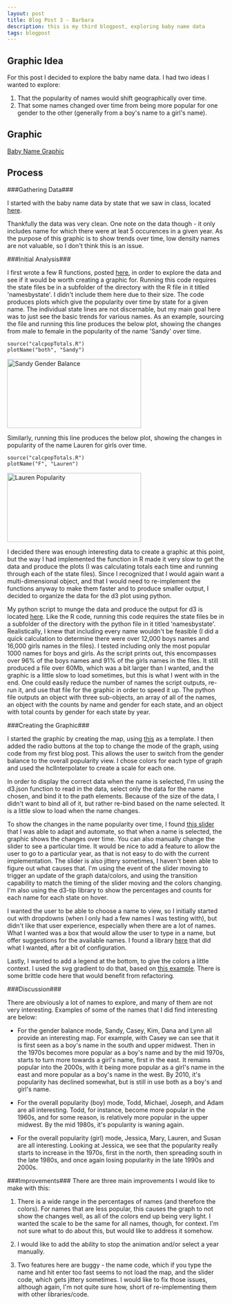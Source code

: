 ```yaml
---
layout: post
title: Blog Post 3 - Barbara
description: this is my third blogpost, exploring baby name data
tags: blogpost
---
```

## Graphic Idea ##

For this post I decided to explore the baby name data. I had two ideas I wanted to explore:

1. That the popularity of names would shift geographically over time.
2. That some names changed over time from being more popular for one gender to the other (generally from a boy's name to a girl's name).

## Graphic ##

[Baby Name Graphic](http://bwelsh.github.io/edav/assets/d3babynames.html)

## Process ##

###Gathering Data###

I started with the baby name data by state that we saw in class, located [here](http://www.ssa.gov/OACT/babynames/limits.html). 

Thankfully the data was very clean. One note on the data though - it only includes name for which there were at leat 5 occurences in a given year. As the purpose of this graphic is to show trends over time, low density names are not valuable, so I don't think this is an issue.

###Initial Analysis###

I first wrote a few R functions, posted [here](http://github.com/bwelsh/edav/blob/gh-pages/assets/calcpopTotals.R), in order to explore the data and see if it would be worth creating a graphic for. Running this code requires the state files be in a subfolder of the directory with the R file in it titled 'namesbystate'. I didn't include them here due to their size. The code produces plots which give the popularity over time by state for a given name. The individual state lines are not discernable, but my main goal here was to just see the basic trends for various names. As an example, sourcing the file and running this line produces the below plot, showing the changes from male to female in the popularity of the name 'Sandy' over time. 

    source("calcpopTotals.R")
    plotName("both", "Sandy")

<a href="http://bwelsh.github.io/edav/assets/gender_balance_sandy.png"><img src="http://bwelsh.github.io/edav/assets/gender_balance_sandy.png" alt="Sandy Gender Balance" width="310" height="160"></a>

Similarly, running this line produces the below plot, showing the changes in popularity of the name Lauren for girls over time.

    source("calcpopTotals.R")
    plotName("F", "Lauren")

<a href="http://bwelsh.github.io/edav/assets/popularity_lauren.png"><img src="http://bwelsh.github.io/edav/assets/popularity_lauren.png" alt="Lauren Popularity" width="310" height="160"></a>

I decided there was enough interesting data to create a graphic at this point, but the way I had implemented the function in R made it very slow to get the data and produce the plots (I was calculating totals each time and running through each of the state files). Since I recognized that I would again want a multi-dimensional object, and that I would need to re-implement the functions anyway to make them faster and to produce smaller output, I decided to organize the data for the d3 plot using python.

My python script to munge the data and produce the output for d3 is located [here](http://github.com/bwelsh/edav/blob/gh-pages/assets/baby_name_munge_2.py). Like the R code, running this code requires the state files be in a subfolder of the directory with the python file in it titled 'namesbystate'. Realistically, I knew that including every name wouldn't be feasible (I did a quick calculation to determine there were over 12,000 boys names and 16,000 girls names in the files). I tested including only the most popular 1000 names for boys and girls. As the script prints out, this encompasses over 96% of the boys names and 91% of the girls names in the files. It still produced a file over 60Mb, which was a bit larger than I wanted, and the graphic is a little slow to load sometimes, but this is what I went with in the end. One could easily reduce the number of names the script outputs, re-run it, and use that file for the graphic in order to speed it up. The python file outputs an object with three sub-objects, an array of all of the names, an object with the counts by name and gender for each state, and an object with total counts by gender for each state by year.

###Creating the Graphic###

I started the graphic by creating the map, using [this](http://codepen.io/browniefed/pen/goDsG) as a template. I then added the radio buttons at the top to change the mode of the graph, using code from my first blog post. This allows the user to switch from the gender balance to the overall popularity view. I chose colors for each type of graph and used the hclInterpolater to create a scale for each one.

In order to display the correct data when the name is selected, I'm using the d3.json function to read in the data, select only the data for the name chosen, and bind it to the path elements. Because of the size of the data, I didn't want to bind all of it, but rather re-bind based on the name selected. It is a little slow to load when the name changes.

To show the changes in the name popularity over time, I found [this slider](http://bl.ocks.org/mbostock/6452972) that I was able to adapt and automate, so that when a name is selected, the graphic shows the changes over time. You can also manually change the slider to see a particular time. It would be nice to add a feature to allow the user to go to a particular year, as that is not easy to do with the current implementation. The slider is also jittery sometimes, I haven't been able to figure out what causes that. I'm using the event of the slider moving to trigger an update of the graph data/colors, and using the transition capability to match the timing of the slider moving and the colors changing. I'm also using the d3-tip library to show the percentages and counts for each name for each state on hover.

I wanted the user to be able to choose a name to view, so I initially started out with dropdowns (when I only had a few names I was testing with), but didn't like that user experience, especially when there are a lot of names. What I wanted was a box that would allow the user to type in a name, but offer suggestions for the available names. I found a library [here](http://complete-ly/appspot.com) that did what I wanted, after a bit of configuration. 

Lastly, I wanted to add a legend at the bottom, to give the colors a little context. I used the svg gradient to do that, based on [this example](http://bl.ocks.org/mbostock/1086421). There is some brittle code here that would benefit from refactoring.

###Discussion###

There are obviously a lot of names to explore, and many of them are not very interesting. Examples of some of the names that I did find interesting are below:

-  For the gender balance mode, Sandy, Casey, Kim, Dana and Lynn all provide an interesting map. For example, with Casey we can see that it is first seen as a boy's name in the south and upper midwest. Then in the 1970s becomes more popular as a boy's name and by the mid 1970s, starts to turn more towards a girl's name, first in the east. It remains popular into the 2000s, with it being more popular as a girl's name in the east and more popular as a boy's name in the west. By 2010, it's popularity has declined somewhat, but is still in use both as a boy's and girl's name.

-  For the overall popularity (boy) mode, Todd, Michael, Joseph, and Adam are all interesting. Todd, for instance, become more popular in the 1960s, and for some reason, is relatively more popular in the upper midwest. By the mid 1980s, it's popularity is waning again.

-  For the overall popularity (girl) mode, Jessica, Mary, Lauren, and Susan are all interesting. Looking at Jessica, we see that the popularity really starts to increase in the 1970s, first in the north, then spreading south in the late 1980s, and once again losing popularity in the late 1990s and 2000s.

###Improvements###
There are three main improvements I would like to make with this:

1. There is a wide range in the percentages of names (and therefore the colors). For names that are less popular, this causes the graph to not show the changes well, as all of the colors end up being very light. I wanted the scale to be the same for all names, though, for context. I'm not sure what to do about this, but would like to address it somehow.

2. I would like to add the ability to stop the animation and/or select a year manually.

3. Two features here are buggy - the name code, which if you type the name and hit enter too fast seems to not load the map, and the slider code, which gets jittery sometimes. I would like to fix those issues, although again, I'm not quite sure how, short of re-implementing them with other libraries/code.

